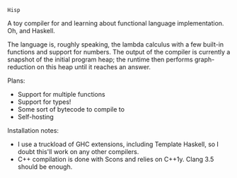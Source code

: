 <!-- vim: set tw=80: -->
    Hisp

A toy compiler for and learning about functional language implementation.  Oh,
and Haskell.

The language is, roughly speaking, the lambda calculus with a few built-in
functions and support for numbers.  The output of the compiler is currently a
snapshot of the initial program heap; the runtime then performs graph-reduction
on this heap until it reaches an answer.

Plans:
- Support for multiple functions
- Support for types!
- Some sort of bytecode to compile to
- Self-hosting

Installation notes:
- I use a truckload of GHC extensions, including Template Haskell, so I doubt
  this'll work on any other compilers.
- C++ compilation is done with Scons and relies on C++1y.  Clang 3.5 should be
  enough.

